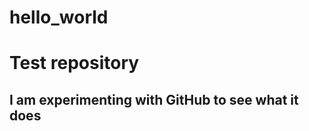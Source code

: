 # hello_world
<h1>Test repository</h1>
<h2>  I am experimenting with GitHub
      to see what it does</2>
